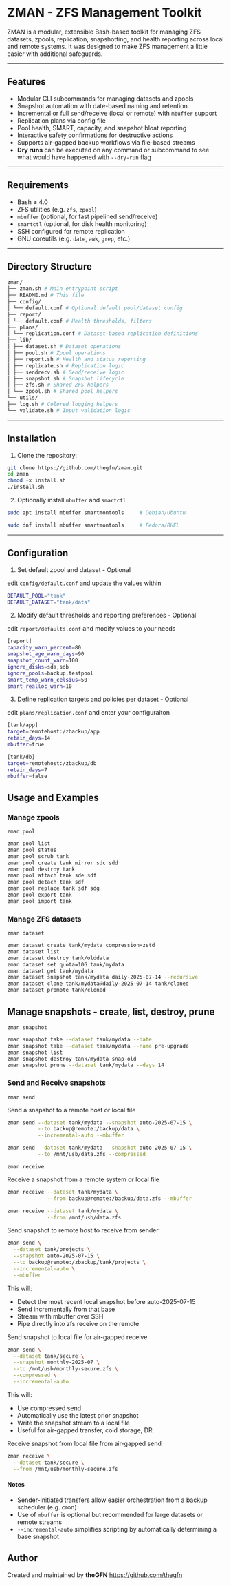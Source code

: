 # ZMAN - ZFS Management Toolkit

ZMAN is a modular, extensible Bash-based toolkit for managing ZFS datasets, zpools, replication, snapshotting, and health reporting across local and remote systems. It was designed to make ZFS management a little easier with additional safeguards.

---

## Features

- Modular CLI subcommands for managing datasets and zpools
- Snapshot automation with date-based naming and retention
- Incremental or full send/receive (local or remote) with `mbuffer` support
- Replication plans via config file
- Pool health, SMART, capacity, and snapshot bloat reporting
- Interactive safety confirmations for destructive actions
- Supports air-gapped backup workflows via file-based streams
- **Dry runs** can be executed on any command or subcommand to see what would have happened with `--dry-run` flag

---

## Requirements

- Bash ≥ 4.0
- ZFS utilities (e.g. `zfs`, `zpool`)
- `mbuffer` (optional, for fast pipelined send/receive)
- `smartctl` (optional, for disk health monitoring)
- SSH configured for remote replication
- GNU coreutils (e.g. `date`, `awk`, `grep`, etc.)

---

## Directory Structure

```bash
zman/
├── zman.sh # Main entrypoint script
├── README.md # This file
├── config/
│ └── default.conf # Optional default pool/dataset config
├── report/
│ └── default.conf # Health thresholds, filters
├── plans/
│ └── replication.conf # Dataset-based replication definitions
├── lib/
│ ├── dataset.sh # Dataset operations
│ ├── pool.sh # Zpool operations
│ ├── report.sh # Health and status reporting
│ ├── replicate.sh # Replication logic
│ ├── sendrecv.sh # Send/receive logic
│ ├── snapshot.sh # Snapshot lifecycle
│ ├── zfs.sh # Shared ZFS helpers
│ └── zpool.sh # Shared pool helpers
└── utils/
├── log.sh # Colored logging helpers
└── validate.sh # Input validation logic
```

---

## Installation

1. Clone the repository:

```bash
git clone https://github.com/thegfn/zman.git
cd zman
chmod +x install.sh
./install.sh
```

2. Optionally install `mbuffer` and `smartctl`

```bash
sudo apt install mbuffer smartmontools     # Debian/Ubuntu

sudo dnf install mbuffer smartmontools     # Fedora/RHEL
```

---

## Configuration

1. Set default zpool and dataset - Optional

edit `config/default.conf` and update the values within

```bash
DEFAULT_POOL="tank"
DEFAULT_DATASET="tank/data"
```

2. Modify default thresholds and reporting preferences - Optional

edit `report/defaults.conf` and modify values to your needs

```bash
[report]
capacity_warn_percent=80
snapshot_age_warn_days=90
snapshot_count_warn=100
ignore_disks=sda,sdb
ignore_pools=backup,testpool
smart_temp_warn_celsius=50
smart_realloc_warn=10
```

3. Define replication targets and policies per dataset - Optional

edit `plans/replication.conf` and enter your configuraiton

```bash
[tank/app]
target=remotehost:/zbackup/app
retain_days=14
mbuffer=true

[tank/db]
target=remotehost:/zbackup/db
retain_days=7
mbuffer=false
```

## Usage and Examples

### Manage zpools

`zman pool`

```bash
zman pool list
zman pool status
zman pool scrub tank
zman pool create tank mirror sdc sdd
zman pool destroy tank
zman pool attach tank sde sdf
zman pool detach tank sdf
zman pool replace tank sdf sdg
zman pool export tank
zman pool import tank
```

### Manage ZFS datasets

`zman dataset`

```bash
zman dataset create tank/mydata compression=zstd
zman dataset list
zman dataset destroy tank/olddata
zman dataset set quota=10G tank/mydata
zman dataset get tank/mydata
zman dataset snapshot tank/mydata daily-2025-07-14 --recursive
zman dataset clone tank/mydata@daily-2025-07-14 tank/cloned
zman dataset promote tank/cloned
```

## Manage snapshots - create, list, destroy, prune

`zman snapshot`

```bash
zman snapshot take --dataset tank/mydata --date
zman snapshot take --dataset tank/mydata --name pre-upgrade
zman snapshot list
zman snapshot destroy tank/mydata snap-old
zman snapshot prune --dataset tank/mydata --days 14
```

### Send and Receive snapshots

`zman send`

Send a snapshot to a remote host or local file

```bash
zman send --dataset tank/mydata --snapshot auto-2025-07-15 \
          --to backup@remote:/backup/data \
          --incremental-auto --mbuffer

zman send --dataset tank/mydata --snapshot auto-2025-07-15 \
          --to /mnt/usb/data.zfs --compressed
```

`zman receive`

Receive a snapshot from a remote system or local file

```bash
zman receive --dataset tank/mydata \
             --from backup@remote:/backup/data.zfs --mbuffer

zman receive --dataset tank/mydata \
             --from /mnt/usb/data.zfs
```

Send snapshot to remote host to receive from sender

```bash
zman send \
  --dataset tank/projects \
  --snapshot auto-2025-07-15 \
  --to backup@remote:/zbackup/tank/projects \
  --incremental-auto \
  --mbuffer
```

This will:

- Detect the most recent local snapshot before auto-2025-07-15
- Send incrementally from that base
- Stream with mbuffer over SSH
- Pipe directly into zfs receive on the remote

Send snapshot to local file for air-gapped receive

```bash
zman send \
  --dataset tank/secure \
  --snapshot monthly-2025-07 \
  --to /mnt/usb/monthly-secure.zfs \
  --compressed \
  --incremental-auto
```

This will:

- Use compressed send
- Automatically use the latest prior snapshot
- Write the snapshot stream to a local file
- Useful for air-gapped transfer, cold storage, DR

Receive snapshot from local file from air-gapped send

```bash
zman receive \
  --dataset tank/secure \
  --from /mnt/usb/monthly-secure.zfs
```

#### Notes

- Sender-initiated transfers allow easier orchestration from a backup scheduler (e.g. cron)
- Use of `mbuffer` is optional but recommended for large datasets or remote streams
- `--incremental-auto` simplifies scripting by automatically determining a base snapshot

## Author

Created and maintained by **theGFN**
https://github.com/thegfn
